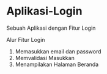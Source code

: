 # Aplikasi-Login
Sebuah Aplikasi dengan Fitur Login

Alur Fitur Login 
1. Memasukkan email dan password 
2. Memvalidasi Masukkan 
3. Menampilakan Halaman Beranda 
